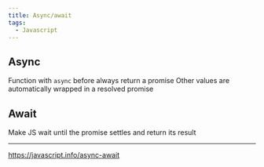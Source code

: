 ```yaml
---
title: Async/await
tags:
  - Javascript
---
```


## Async

Function with `async` before always return a promise
Other values are automatically wrapped in a resolved promise

## Await

Make JS wait until the promise settles and return its result

---

https://javascript.info/async-await
